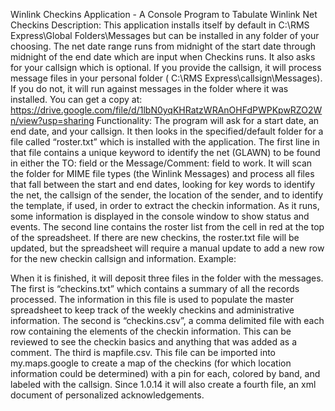 Winlink Checkins Application - A Console Program to Tabulate Winlink Net Checkins
Description:
This application installs itself by default in C:\RMS Express\Global Folders\Messages but can be installed in any folder of your choosing. The net date range runs from midnight of the start date through midnight of the end date which are input when Checkins runs. It also asks for your callsign which is optional. If you provide the callsign, it will process message files in your personal folder ( C:\RMS Express\callsign\Messages). If you do not, it will run against messages in the folder where it was installed. You can get a copy at: https://drive.google.com/file/d/1lbN0yqKHRatzWRAnOHFdPWPKpwRZO2Wn/view?usp=sharing
Functionality:
The program will ask for a start date, an end date, and your callsign. It then looks in the specified/default folder for a file called “roster.txt” which is installed with the application. The first line in that file contains a unique keyword to identify the net (GLAWN) to be found in either the TO: field or the Message/Comment: field to work. It will scan the folder for MIME file types (the Winlink Messages) and process all files that fall between the start and end dates, looking for key words to identify the net, the callsign of the sender, the location of the sender, and to identify the template, if used, in order to extract the checkin information. As it runs, some information is displayed in the console window to show status and events. The second line contains the roster list from the cell in red at the top of the spreadsheet. If there are new checkins, the roster.txt file will be updated, but the spreadsheet will require a manual update to add a new row for the new checkin callsign and information. 
Example:

When it is finished, it will deposit three files in the folder with the messages. The first is “checkins.txt” which contains a summary of all the records processed. The information in this file is used to populate the master spreadsheet to keep track of the weekly checkins and administrative information. The second is “checkins.csv”, a comma delimited file with each row containing the elements of the checkin information. This can be reviewed to see the checkin basics and anything that was added as a comment. The third is mapfile.csv. This file can be imported into my.maps.google to create a map of the checkins (for which location information could be determined) with a pin for each, colored by band, and labeled with the callsign. Since 1.0.14 it will also create a fourth file, an xml document of personalized acknowledgements.
